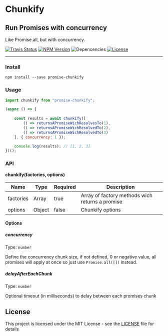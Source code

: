 # Chunkify
## Run Promises with concurrency 

Like Promise.all, but with concurrency.

<p>
  <a href="https://travis-ci.org/uditalias/promise-chunkify"><img alt="Travis Status" src="https://img.shields.io/travis/uditalias/promise-chunkify/master.svg?label=build&maxAge=43200"></a>
  <a href="https://www.npmjs.com/package/promise-chunkify"><img alt="NPM Version" src="https://img.shields.io/npm/v/promise-chunkify.svg?maxAge=43200"></a>
<img alt="Depencencies" src="https://img.shields.io/badge/dependency-free-ff69b4.svg?maxAge=43200">
  <a href="https://github.com/uditalias/promise-chunkify/blob/master/LICENSE"><img alt="License" src="https://img.shields.io/github/license/uditalias/promise-chunkify.svg?label=license&maxAge=43200"></a>
</p>

---

### Install
`npm install --save promise-chunkify`

### Usage

```javascript
import chunkify from "promise-chunkify";

(async () => {
    
    const results = await chunkify([
        () => returnsAPromiseWichResolvesTo(1),
        () => returnsAPromiseWichResolvedTo(2),
        () => returnsAPromiseWichResolvedTo(3)
    ], { concurrency: 1 });

    console.log(results); // [1, 2, 3]
})();
```

### API
**chunkify(factories, options)**

| Name | Type | Required | Description |
| - | - | - | - |
| factories | Array | true | Array of factory methods wich returns a promise |
| options | Object | false | Chunkify options |

#### Options

##### concurrency  
Type: `number`

Define the concurrency chunk size, if not defined, 0 or negative value,
all promises will apply at once so just use `Promise.all([])` instead.

##### delayAfterEachChunk  
Type: `number`

Optional timeout (in milliseconds) to delay between each promises chunk

## License

This project is licensed under the MIT License - see the [LICENSE](LICENSE) file for details